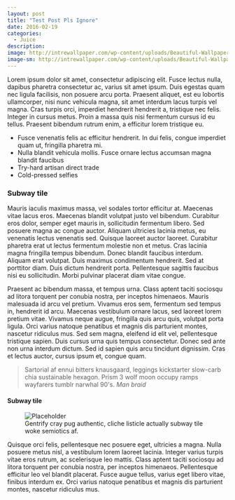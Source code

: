 ```yaml
---
layout: post
title: "Test Post Pls Ignore"
date: 2016-02-19
categories:
  - Juice
description:
image: http://intrewallpaper.com/wp-content/uploads/Beautiful-Wallpaper.jpg
image-sm: http://intrewallpaper.com/wp-content/uploads/Beautiful-Wallpaper.jpg
---
```

Lorem ipsum dolor sit amet, consectetur adipiscing elit. Fusce lectus nulla, dapibus pharetra consectetur ac, varius sit amet ipsum. Duis egestas quam nec ligula facilisis, non posuere arcu porta. Praesent aliquet, est eu lobortis ullamcorper, nisi nunc vehicula magna, sit amet interdum lacus turpis vel magna. Cras turpis orci, imperdiet hendrerit hendrerit a, tristique nec felis. Integer in cursus metus. Proin a massa quis nisi fermentum cursus id eu tellus. Praesent bibendum rutrum enim, a efficitur lorem tristique eu.

<ul>
  <li>Fusce venenatis felis ac efficitur hendrerit. In dui felis, congue imperdiet quam ut, fringilla pharetra mi.</li>
  <li>Nulla blandit vehicula mollis. Fusce ornare lectus accumsan magna blandit faucibus</li>
  <li>Try-hard artisan direct trade</li>
  <li>Cold-pressed selfies</li>
</ul>

<h3>Subway tile</h3>
Mauris iaculis maximus massa, vel sodales tortor efficitur at. Maecenas vitae lacus eros. Maecenas blandit volutpat justo vel bibendum. Curabitur eros dolor, semper eget mauris in, sollicitudin fermentum libero. Sed posuere magna ac congue auctor. Aliquam ultricies lacinia metus, eu venenatis lectus venenatis sed. Quisque laoreet auctor laoreet. Curabitur pharetra erat ut lectus fermentum molestie non et metus. Cras lacinia magna fringilla tempus bibendum. Donec blandit faucibus interdum. Aliquam erat volutpat. Duis maximus condimentum hendrerit. Sed at porttitor diam. Duis dictum hendrerit porta. Pellentesque sagittis faucibus nisi eu sollicitudin. Morbi pulvinar placerat diam vitae congue.

Praesent ac bibendum massa, et tempus urna. Class aptent taciti sociosqu ad litora torquent per conubia nostra, per inceptos himenaeos. Mauris malesuada id arcu vel pretium. Vivamus eros sem, fermentum sed tempus in, hendrerit id arcu. Maecenas vestibulum ornare lacus, sed laoreet lorem pretium vitae. Vivamus neque augue, fringilla quis arcu quis, volutpat porta ligula. Orci varius natoque penatibus et magnis dis parturient montes, nascetur ridiculus mus. Sed sem magna, eleifend id elit vel, pellentesque tristique sapien. Duis cursus urna quis tempus consectetur. Donec sed ante non urna interdum dictum. Sed id sapien quis arcu tincidunt dignissim. Cras et lectus auctor, cursus ipsum et, congue quam.

<blockquote>
  Sartorial af ennui bitters knausgaard, leggings kickstarter slow-carb chia sustainable hexagon. Prism 3 wolf moon occupy ramps wayfarers tumblr narwhal 90's.
  <cite>Man braid</cite>
</blockquote>

<h4>Subway tile</h4>

<figure>
  <img src="https://picsum.photos/2000/1200?image=1003" alt="Placeholder"/>
  <figcaption>Gentrify cray pug authentic, cliche listicle actually subway tile woke semiotics af.</figcaption>
</figure>

Quisque orci felis, pellentesque nec posuere eget, ultricies a magna. Nulla posuere metus nisl, a vestibulum lorem laoreet lacinia. Integer varius turpis vitae eros rutrum, ac scelerisque leo mattis. Class aptent taciti sociosqu ad litora torquent per conubia nostra, per inceptos himenaeos. Pellentesque efficitur leo vel blandit placerat. Fusce augue tellus, varius eget libero vitae, finibus interdum ex. Orci varius natoque penatibus et magnis dis parturient montes, nascetur ridiculus mus.
